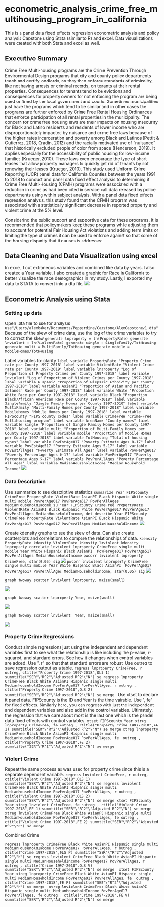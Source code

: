 # econometric_analysis_crime_free_multihousing_program_in_california
This is a panel data fixed effects regression econometric analysis and policy analysis Capstone using Stata (similar to R) and excel. Data visualizations were created with both Stata and excel as well.

## Executive Summary

Crime Free Multi-housing programs are the Crime Prevention Through Environmental Design programs that city and county police departments teach and certify landlords, so they then enforce standards of criminality, like not having arrests or criminal records, on tenants at their rental properties. Consequences for tenants tend to be evictions and consequences for property owners for not enforcing the program are being sued or fined by the local government and courts. Sometimes municipalities just have the programs which tend to be similar and in other cases the programs are further enforced by Crime Free Rental Housing Ordinances that enforce participation of all rental properties in the municipality.
The concern for crime free housing laws are their impacts on housing insecurity for Black and Latino residents and residents of lower income who are disproportionately impacted by nuisance and crime free laws because of the higher rates incarceration and poverty among Black and Latinos (Pettit & Gutierrez, 2018, Gradín, 2012) and the racially motivated use of “nuisance” that historically excluded people of color from space (Henderson, 2019). It applies especially for the accessibility of public housing for low-income families (Krueger, 2010). These laws even encourage the type of short leases that allow property managers to quickly get rid of tenants by not renewing their leases (Krueger, 2010). This study used Uniform Crime Reporting (UCR) panel data for California Counties between the years 1991 to 2018 to conduct and panel data fixed effect analysis to determining if Crime Free Multi-Housing (CFMH) programs were associated with a reduction in crime as had been cited in service call data released by police departments using within subject analysis. With a panel data fixed effects regression analysis, this study found that the CFMH program was associated with a statistically significant decrease in reported property and violent crime at the 5% level.

Considering the public support and supportive data for these programs, it is recommended that policymakers keep these programs while adjusting them to account for potential Fair Housing Act violations and adding term limits or limiting the type of crimes it can be used to enforce against so that some of the housing disparity that it causes is addressed.

## Data Cleaning and Data Visualization using excel
In excel, I cut extraneous variables and combined like data by years. I also created a Year variable. I also created a graphic for Race in California to better visualize the race demographics in my study. Lastly, I exported my data to STATA to convert into a dta file.
<img src="images/race_california_residents.png">

## Econometric Analysis using Stata
### Setting up data

Open .dta file to use for analysis
`use"/Users/alexbaker/Documents/Pepperdine/Capstone/AlexCapstonev1.dta"
`
Because of the skew of crime data, use the log of the crime variables to try to correct the skew
`generate lnproperty = ln(PropertyRate)
generate lnviolent = ln(ViolentRate)
generate single = SingleFamily/TotHousing
generate multi = MultiFamily/TotHousing
generate mobile = MobileHomes/TotHousing`

Label variables for clarity
`label variable PropertyRate "Property Crime rate per County 1997-2018"
label variable ViolentRate "Violent Crime rate per County 1997-2019"
label variable lnproperty "Log of Proportion of Property Crimes per County 1997-2018"
label variable lnviolent "Log of Proportion of Violent Crimes per County 1997-2018"
label variable Hispanic "Proportion of Hispanic Ethnicity per County 1997-2018"
label variable AsianPI "Proportion of Asian and Pacific Islander Race per County 1997-2018"
label variable White "Proportion White Race per County 1997-2018"
label variable Black "Proportion Black/African American Race per County 1997-2018"
label variable SingleFamily "Single Family Homes per County 1997-2018"
label variable MultiFamily "Multi-Family Homes per County 1997-2018"
label variable MobileHomes "Mobile Homes per County 1997-2018"
label variable FIPScounty "FIPS county codes"
label variable CrimeFree "Crime-Free Multihousing program"
label variable AreaName "County names"
label variable single "Proportion of Single Family Homes per County 1997-2018"
label variable multi "Proportion of Multi-Family Homes per County 1997-2018"
label variable mobile "Proportion of Mobile Homes per County 1997-2018"
label variable TotHousing "Total of housing types"
label variable PovEstAge017 "Poverty Estimate Ages 0-17"
label variable PovEstAge517 "Poverty Estimate Ages 5-17"
label variable PovEstAllAges "Poverty Estimate All Ages"
label variable PovPerAge017 "Poverty Percentage Ages 0-17"
label variable PovPerAge517 "Poverty Percentage Ages 5-17"
label variable PovPerAllAges "Poverty Percentage All Ages"
label variable MedianHouseholdIncome "Median Household Income"`
<img src="images/variable_labels.png">

### Data Description
Use summarize to see descriptive statistics
`summarize Year FIPScounty CrimeFree PropertyRate ViolentRate AsianPI Black Hispanic White single multi mobile PovPerAge017 PovPerAge517 PovPerAllAges MedianHouseholdIncome
su Year FIPScounty CrimeFree PropertyRate ViolentRate AsianPI Black Hispanic White PovPerAge017 PovPerAge517 PovPerAllAges MedianHouseholdIncome, det
describe Year FIPScounty CrimeFree PropertyRate ViolentRate AsianPI Black Hispanic White PovPerAge017 PovPerAge517 PovPerAllAges MedianHouseholdIncome`
<img src="images/summary_statistics.png">

Create kdensity graphs to see the skew of data. Can also create scatterplots and correlations to compare the relationships of data.
`kdensity PropertyRate
kdensity ViolentRate
kdensity lnviolent
kdensity lnproperty
correlate lnviolent lnproperty CrimeFree single multi mobile Year White Hispanic Black AsianPI  PovPerAge017 PovPerAge517 PovPerAllAges MedianHouseholdIncome
pwcorr lnviolent lnproperty CrimeFree, star(0.05) sig`
<img src="images/pairwise_correlation_crime_multihousing_program.png">
`pwcorr lnviolent lnproperty CrimeFree single multi mobile Year White Hispanic Black AsianPI  PovPerAge017 
PovPerAge517 PovPerAllAges MedianHouseholdIncome, star(0.05) sig`
<img src="images/all_pairwise_correlations.png">

`graph twoway scatter lnviolent lnproperty, msize(small)`

<img src="images/property_and_violent_crime_scatter.png">

`graph twoway scatter lnproperty Year, msize(small)`

<img src="images/log_property_crime.png">

`graph twoway scatter lnviolent  Year, msize(small)`

<img src="images/log_violent_crime.png">

### Property Crime Regressions
Conduct simple regressions just using the independent and dependent variables first to see what the relationship is like including the p-value, r-squared, and standard errors. See how it changes when control variables are added. Use ", r" so that that standard errors are robust. Use outreg to save regression output as a table.
`regress lnproperty CrimeFree, r
outreg, ctitle("Property Crime 1997-2018",OLS 1) summtitle("SER"\"R^2"\"Adjusted R^2"\"N") se
regress lnproperty CrimeFree Black White AsianPI Hispanic single multi MedianHouseholdIncome PovPerAge017 PovPerAllAges, r
outreg , ctitle("Property Crime 1997-2018",OLS 2) summtitle("SER"\"R^2"\"Adjusted R^2"\"N") se merge
`
Use xtset to declare it panel data. FIPScounty is the ID and Year is the time vairable. Use ", fe" for fixed effects. Similarly here, you can regress with just the independent and dependent variables and also add in the control variables. Ultimately, the regression that we care about most is the last one which is the pandel data fixed effects with control variables.
`xtset FIPScounty Year
xtreg lnproperty CrimeFree, fe
outreg , ctitle("Property Crime 1997-2018",FE 1) summtitle("SER"\"R^2"\"Adjusted R^2"\"N") se merge
xtreg lnproperty CrimeFree Black White AsianPI Hispanic single multi MedianHouseholdIncome PovPerAge017 PovPerAllAges, fe 
outreg , ctitle("Property Crime 1997-2018",FE 2) summtitle("SER"\"R^2"\"Adjusted R^2"\"N") se merge `

	
### Violent Crime
Repeat the same process as was used for property crime since this is a separate dependent variable.
`regress lnviolent CrimeFree, r
outreg, ctitle("Violent Crime 1997-2018",OLS 1) summtitle("SER"\"R^2"\"Adjusted R^2"\"N") se
regress lnviolent CrimeFree Black White AsianPI Hispanic single multi MedianHouseholdIncome PovPerAge017 PovPerAllAges, r
outreg , ctitle("Violent Crime 1997-2018",OLS 2) summtitle("SER"\"R^2"\"Adjusted R^2"\"N") se merge
xtset FIPScounty Year
xtreg lnviolent CrimeFree, fe
outreg , ctitle("Violent Crime 1997-2018",FE 1) summtitle("SER"\"R^2"\"Adjusted R^2"\"N") se merge
xtreg lnviolent CrimeFree Black White AsianPI Hispanic single multi MedianHouseholdIncome PovPerAge017 PovPerAllAges, fe
outreg , ctitle("Violent Crime 1997-2018",FE 2) summtitle("SER"\"R^2"\"Adjusted R^2"\"N") se merge `

Combined Crime

`regress lnproperty CrimeFree Black White AsianPI Hispanic single multi MedianHouseholdIncome PovPerAge017 PovPerAllAges, r
outreg , ctitle("Crime 1997-2018",OLS P) summtitle("SER"\"R^2"\"Adjusted R^2"\"N") se
regress lnviolent CrimeFree Black White AsianPI Hispanic single multi MedianHouseholdIncome PovPerAge017 PovPerAllAges, r
outreg , ctitle("Crime 1997-2018",OLS V) summtitle("SER"\"R^2"\"Adjusted R^2"\"N") se merge 
xtset FIPScounty Year
xtreg lnproperty CrimeFree Black White AsianPI Hispanic single multi MedianHouseholdIncome PovPerAge017 PovPerAllAges, fe 
outreg , ctitle("Crime 1997-2018",FE P) summtitle("SER"\"R^2"\"Adjusted R^2"\"N") se merge 
xtreg lnviolent CrimeFree Black White AsianPI Hispanic single multi MedianHouseholdIncome PovPerAge017 PovPerAllAges, fe
outreg , ctitle("Crime 1997-2018",FE V) summtitle("SER"\"R^2"\"Adjusted R^2"\"N") se merge 
`